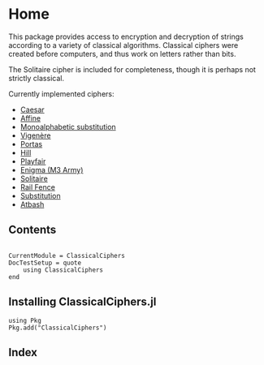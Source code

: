 # Home

This package provides access to encryption and decryption of strings according to a variety of classical algorithms.  Classical ciphers were created before computers, and thus work on letters rather than bits.

The Solitaire cipher is included for completeness, though it is perhaps not strictly classical.

Currently implemented ciphers:
  - [Caesar](https://en.wikipedia.org/wiki/Caesar_cipher)
  - [Affine](https://en.wikipedia.org/wiki/Affine_cipher)
  - [Monoalphabetic substitution](https://en.wikipedia.org/wiki/Substitution_cipher)
  - [Vigenère](https://en.wikipedia.org/wiki/Vigen%C3%A8re_cipher)
  - [Portas](http://practicalcryptography.com/ciphers/porta-cipher/)
  - [Hill](https://en.wikipedia.org/wiki/Hill_cipher)
  - [Playfair](https://en.wikipedia.org/wiki/Playfair_cipher)
  - [Enigma (M3 Army)](https://en.wikipedia.org/wiki/Enigma_machine)
  - [Solitaire](https://en.wikipedia.org/wiki/Solitaire_(cipher))
  - [Rail Fence](https://en.wikipedia.org/wiki/Rail_fence_cipher)
  - [Substitution](https://en.wikipedia.org/wiki/Substitution_cipher)
  - [Atbash](https://en.wikipedia.org/wiki/Atbash)


## Contents
```@contents
```

```@meta
CurrentModule = ClassicalCiphers
DocTestSetup = quote
    using ClassicalCiphers
end
```

## Installing ClassicalCiphers.jl
```@repl
using Pkg
Pkg.add("ClassicalCiphers")
```

## Index
```@index
```
